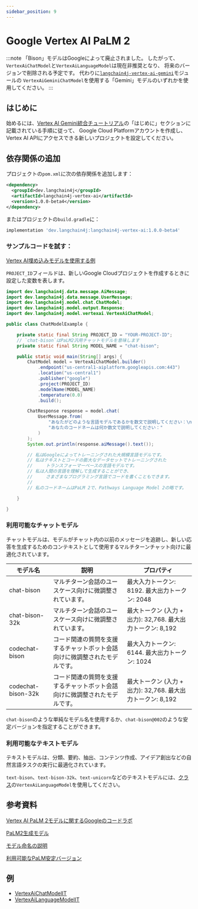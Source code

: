 ```yaml
---
sidebar_position: 9
---
```


# Google Vertex AI PaLM 2

:::note
「Bison」モデルはGoogleによって廃止されました。
したがって、`VertexAiChatModel`と`VertexAiLanguageModel`は現在非推奨となり、
将来のバージョンで削除される予定です。
代わりに[`langchain4j-vertex-ai-gemini`](/integrations/language-models/google-vertex-ai-gemini)モジュールの
`VertexAiGeminiChatModel`を使用する「Gemini」モデルのいずれかを使用してください。
:::

## はじめに

始めるには、[Vertex AI Gemini統合チュートリアル](/integrations/language-models/google-vertex-ai-gemini)の「はじめに」セクションに記載されている手順に従って、
Google Cloud Platformアカウントを作成し、Vertex AI APIにアクセスできる新しいプロジェクトを設定してください。

## 依存関係の追加

プロジェクトの`pom.xml`に次の依存関係を追加します：

```xml
<dependency>
  <groupId>dev.langchain4j</groupId>
  <artifactId>langchain4j-vertex-ai</artifactId>
  <version>1.0.0-beta4</version>
</dependency>
```

またはプロジェクトの`build.gradle`に：

```groovy
implementation 'dev.langchain4j:langchain4j-vertex-ai:1.0.0-beta4'
```

### サンプルコードを試す：

[Vertex AI埋め込みモデルを使用する例](https://github.com/langchain4j/langchain4j-examples/blob/main/other-examples/src/main/java/embedding/model/VertexAiEmbeddingModelExample.java)

`PROJECT_ID`フィールドは、新しいGoogle Cloudプロジェクトを作成するときに設定した変数を表します。

```java
import dev.langchain4j.data.message.AiMessage;
import dev.langchain4j.data.message.UserMessage;
import dev.langchain4j.model.chat.ChatModel;
import dev.langchain4j.model.output.Response;
import dev.langchain4j.model.vertexai.VertexAiChatModel;

public class ChatModelExample {

    private static final String PROJECT_ID = "YOUR-PROJECT-ID";
    // `chat-bison`はPaLM2汎用チャットモデルを意味します
    private static final String MODEL_NAME = "chat-bison";

    public static void main(String[] args) {
        ChatModel model = VertexAiChatModel.builder()
            .endpoint("us-central1-aiplatform.googleapis.com:443")
            .location("us-central1")
            .publisher("google")
            .project(PROJECT_ID)
            .modelName(MODEL_NAME)
            .temperature(0.0)
            .build();

        ChatResponse response = model.chat(
            UserMessage.from(
                "あなたがどのような言語モデルであるかを数文で説明してください：\n" +
                "あなたのコードネームは何か数文で説明してください："
            )
        );
        System.out.println(response.aiMessage().text());

        // 私はGoogleによってトレーニングされた大規模言語モデルです。
        // 私はテキストとコードの膨大なデータセットでトレーニングされた
        //     トランスフォーマーベースの言語モデルです。
        // 私は人間の言語を理解して生成することができ、
        //     さまざまなプログラミング言語でコードを書くこともできます。
        //
        // 私のコードネームはPaLM 2で、Pathways Language Model 2の略です。

    }

}
```

### 利用可能なチャットモデル

チャットモデルは、モデルがチャット内の以前のメッセージを追跡し、新しい応答を生成するためのコンテキストとして使用するマルチターンチャット向けに最適化されています。

|モデル名|説明| プロパティ                                                    |
|----------|-----------|---------------------------------------------------------------|
|chat-bison|マルチターン会話のユースケース向けに微調整されています。| 最大入力トークン: 8192. 最大出力トークン: 2048       |
|chat-bison-32k|マルチターン会話のユースケース向けに微調整されています。| 最大トークン (入力 + 出力): 32,768. 最大出力トークン: 8,192 |
|codechat-bison|コード関連の質問を支援するチャットボット会話向けに微調整されたモデルです。| 最大入力トークン: 6144. 最大出力トークン: 1024       |
|codechat-bison-32k|コード関連の質問を支援するチャットボット会話向けに微調整されたモデルです。| 最大トークン (入力 + 出力): 32,768. 最大出力トークン: 8,192 |

`chat-bison`のような単純なモデル名を使用するか、`chat-bison@002`のような安定バージョンを指定することができます。

### 利用可能なテキストモデル

テキストモデルは、分類、要約、抽出、コンテンツ作成、アイデア創出などの自然言語タスクの実行に最適化されています。

`text-bison`、`text-bison-32k`、`text-unicorn`などのテキストモデルには、[クラス](https://github.com/langchain4j/langchain4j/blob/main/langchain4j-vertex-ai/src/test/java/dev/langchain4j/model/vertexai/VertexAiLanguageModelIT.java)の`VertexAiLanguageModel`を使用してください。

## 参考資料

[Vertex AI PaLM 2モデルに関するGoogleのコードラボ](https://codelabs.developers.google.com/codelabs/genai-text-gen-java-palm-langchain4j)

[PaLM2生成モデル](https://cloud.google.com/vertex-ai/generative-ai/docs/learn/models#palm-models)

[モデル命名の説明](https://cloud.google.com/vertex-ai/generative-ai/docs/language-model-overview#model_naming_scheme)

[利用可能なPaLM安定バージョン](https://cloud.google.com/vertex-ai/generative-ai/docs/learn/model-versioning#palm-stable-versions-available)


## 例

- [VertexAiChatModelIT](https://github.com/langchain4j/langchain4j/blob/main/langchain4j-vertex-ai/src/test/java/dev/langchain4j/model/vertexai/VertexAiChatModelIT.java)
- [VertexAiLanguageModelIT](https://github.com/langchain4j/langchain4j/blob/main/langchain4j-vertex-ai/src/test/java/dev/langchain4j/model/vertexai/VertexAiLanguageModelIT.java)
